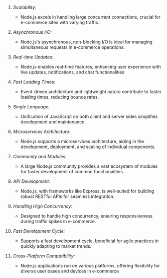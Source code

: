 1. *Scalability:*
   - Node.js excels in handling large concurrent connections, crucial for e-commerce sites with varying traffic.

2. *Asynchronous I/O:*
   - Node.js's asynchronous, non-blocking I/O is ideal for managing simultaneous requests in e-commerce operations.

3. *Real-time Updates:*
   - Node.js enables real-time features, enhancing user experience with live updates, notifications, and chat functionalities

4. *Fast Loading Times:*
   - Event-driven architecture and lightweight nature contribute to faster loading times, reducing bounce rates.

5. *Single Language:*
   - Unification of JavaScript on both client and server sides simplifies development and maintenance.

6. *Microservices Architecture:*
   - Node.js supports a microservices architecture, aiding in the development, deployment, and scaling of individual components.

7. *Community and Modules:*
   - A large Node.js community provides a vast ecosystem of modules for faster development of common functionalities.
     
8. *API Development:*
   - Node.js, with frameworks like Express, is well-suited for building robust RESTful APIs for seamless integration.

9. *Handling High Concurrency:*
   - Designed to handle high concurrency, ensuring responsiveness during traffic spikes in e-commerce.

10. *Fast Development Cycle:*
    - Supports a fast development cycle, beneficial for agile practices in quickly adapting to market trends.

11. *Cross-Platform Compatibility:*
    - Node.js applications run on various platforms, offering flexibility for diverse user bases and devices in e-commerce
